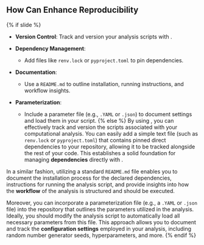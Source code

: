 ## How <i class="fab fa-git"></i> Can Enhance Reproducibility
{% if slide %}
- **Version Control**: Track and version your analysis scripts with <i class="fab fa-git"></i>.
  
- **Dependency Management**: 
  - Add files like `renv.lock` or `pyproject.toml` to pin dependencies.
  
- **Documentation**: 
  - Use a `README.md` to outline installation, running instructions, and workflow insights.

- **Parameterization**: 
  - Include a parameter file (e.g., `.YAML` or `.json`) to document settings and load them in your script.
{% else %}
By using <i class="fab fa-git"></i>, you can effectively track and version the scripts associated with your computational analysis.
You can easily add a simple text file (such as `renv.lock` or `pyproject.toml`) that contains pinned direct dependencies to your repository, allowing it to be tracked alongside the rest of your code.
This establishes a solid foundation for managing **dependencies** directly with <i class="fab fa-git"></i>.

In a similar fashion, utilizing a standard `README.md` file enables you to document the installation process for the declared dependencies, instructions for running the analysis script, and provide insights into how the **workflow** of the analysis is structured and should be executed.

Moreover, you can incorporate a parameterization file (e.g., a `.YAML` or `.json` file) into the repository that outlines the parameters utilized in the analysis.
Ideally, you should modify the analysis script to automatically load all necessary parameters from this file.
This approach allows you to document and track the **configuration settings** employed in your analysis, including random number generator seeds, hyperparameters, and more.
{% endif %}
